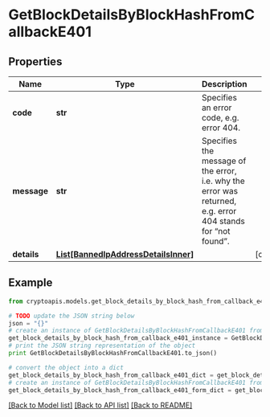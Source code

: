 # GetBlockDetailsByBlockHashFromCallbackE401


## Properties
Name | Type | Description | Notes
------------ | ------------- | ------------- | -------------
**code** | **str** | Specifies an error code, e.g. error 404. | 
**message** | **str** | Specifies the message of the error, i.e. why the error was returned, e.g. error 404 stands for “not found”. | 
**details** | [**List[BannedIpAddressDetailsInner]**](BannedIpAddressDetailsInner.md) |  | [optional] 

## Example

```python
from cryptoapis.models.get_block_details_by_block_hash_from_callback_e401 import GetBlockDetailsByBlockHashFromCallbackE401

# TODO update the JSON string below
json = "{}"
# create an instance of GetBlockDetailsByBlockHashFromCallbackE401 from a JSON string
get_block_details_by_block_hash_from_callback_e401_instance = GetBlockDetailsByBlockHashFromCallbackE401.from_json(json)
# print the JSON string representation of the object
print GetBlockDetailsByBlockHashFromCallbackE401.to_json()

# convert the object into a dict
get_block_details_by_block_hash_from_callback_e401_dict = get_block_details_by_block_hash_from_callback_e401_instance.to_dict()
# create an instance of GetBlockDetailsByBlockHashFromCallbackE401 from a dict
get_block_details_by_block_hash_from_callback_e401_form_dict = get_block_details_by_block_hash_from_callback_e401.from_dict(get_block_details_by_block_hash_from_callback_e401_dict)
```
[[Back to Model list]](../README.md#documentation-for-models) [[Back to API list]](../README.md#documentation-for-api-endpoints) [[Back to README]](../README.md)



